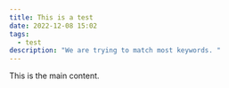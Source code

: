 ```yaml
---
title: This is a test
date: 2022-12-08 15:02
tags:
  - test
description: "We are trying to match most keywords. "
---
```

T﻿his is the main content.